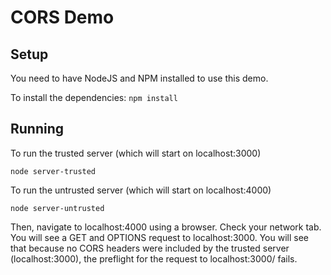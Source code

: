 # CORS Demo

## Setup

You need to have NodeJS and NPM installed to use this demo.

To install the dependencies:
```npm install```

## Running

To run the trusted server (which will start on localhost:3000)

```node server-trusted```

To run the untrusted server (which will start on localhost:4000)

```node server-untrusted```

Then, navigate to localhost:4000 using a browser. Check your network tab. You will see a GET and OPTIONS request to localhost:3000. You will see that because no CORS headers were included by the trusted server (localhost:3000), the preflight for the request to localhost:3000/ fails.
